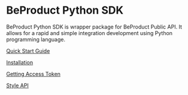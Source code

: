 # BeProduct Python SDK

BeProduct Python SDK is wrapper package for BeProduct Public API.
It allows for a rapid and simple integration development using Python programming language.


[Quick Start Guide](./001-quick-start-guide.md)

[Installation](./002-install.md)

[Getting Access Token](./003-getting-refresh-token.md)

[Style API](./040-style-api.md)
